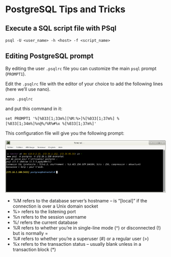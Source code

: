 # PostgreSQL Tips and Tricks

## Execute a SQL script file with PSql

    psql -U <user_name> -h <host> -f <script_name>
    
## Editing PostgreSQL prompt

By editing the user `.psqlrc` file you can customize the main `psql` prompt (`PROMPT1`).
 
Edit the `.psqlrc` file with the editor of your choice to add the following lines (here we’ll use nano).

    nano .psqlrc

and put this command in it:    

    set PROMPT1 '%[%033[1;33m%][%M:%>]%[%033[1;37m%] %[%033[1;34m%]%n@%/%R%#%x %[%033[1;37m%]'
    
This configuration file will give you the following prompt:

![Tricks 001](../images/tricks_001.png)

- %M refers to the database server’s hostname – is “[local]” if the connection is over a Unix domain socket
- %> refers to the listening port
- %n refers to the session username
- %/ refers the current database
- %R refers to whether you’re in single-line mode (^) or disconnected (!) but is normally =
- %# refers to whether you’re a superuser (#) or a regular user (>)
- %x refers to the transaction status – usually blank unless in a transaction block (*)
